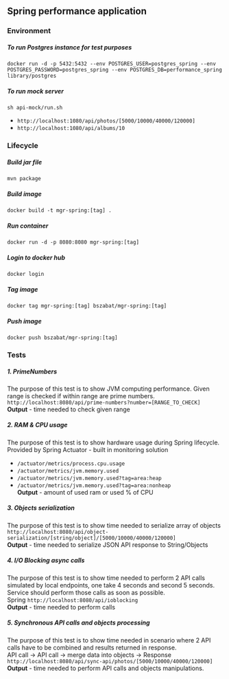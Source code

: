 ## Spring performance application

### Environment
##### To run Postgres instance for test purposes
`docker run -d -p 5432:5432 --env POSTGRES_USER=postgres_spring --env POSTGRES_PASSWORD=postgres_spring --env POSTGRES_DB=performance_spring library/postgres`
##### To run mock server
`sh api-mock/run.sh`
- `http://localhost:1080/api/photos/[5000/10000/40000/120000]`
- `http://localhost:1080/api/albums/10`

### Lifecycle
##### Build jar file
`mvn package`
##### Build image
`docker build -t mgr-spring:[tag] .`
##### Run container
`docker run -d -p 8080:8080 mgr-spring:[tag]`
##### Login to docker hub
`docker login`
##### Tag image
`docker tag mgr-spring:[tag] bszabat/mgr-spring:[tag]`
##### Push image
`docker push bszabat/mgr-spring:[tag]`

### Tests
##### 1. PrimeNumbers
The purpose of this test is to show JVM computing performance. Given range is checked if within range are prime numbers.<br>
`http://localhost:8080/api/prime-numbers?number=[RANGE_TO_CHECK]`<br>
<b>Output</b> - time needed to check given range

##### 2. RAM & CPU usage
The purpose of this test is to show hardware usage during Spring lifecycle.<br>
Provided by Spring Actuator - built in monitoring solution 
- `/actuator/metrics/process.cpu.usage`
- `/actuator/metrics/jvm.memory.used`
- `/actuator/metrics/jvm.memory.used?tag=area:heap`
- `/actuator/metrics/jvm.memory.used?tag=area:nonheap`
<br><b>Output</b> - amount of used ram or used % of CPU

##### 3. Objects serialization
The purpose of this test is to show time needed to serialize array of objects
<br>`http://localhost:8080/api/object-serialization/[string/object]/[5000/10000/40000/120000]`
<br><b>Output</b> - time needed to serialize JSON API response to String/Objects

##### 4. I/O Blocking async calls
The purpose of this test is to show time needed to perform 2 API calls simulated by local endpoints, one take 4 
seconds and second 5 seconds. Service should perform those calls as soon as possible.
<br>Spring `http://localhost:8080/api/ioblocking`
<br><b>Output</b> - time needed to perform calls

##### 5. Synchronous API calls and objects processing
The purpose of this test is to show time needed in scenario where 2 API calls have to be combined and results returned in response.
<br>API call -> API call -> merge data into objects -> Response
<br>`http://localhost:8080/api/sync-api/photos/[5000/10000/40000/120000]`
<br><b>Output</b> - time needed to perform API calls and objects manipulations.